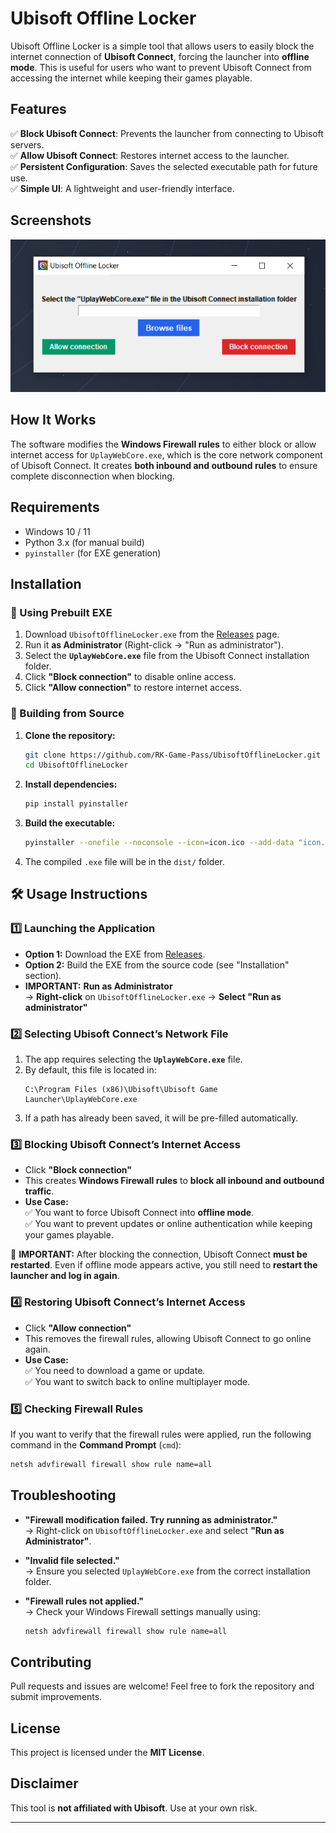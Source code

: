 # Ubisoft Offline Locker

Ubisoft Offline Locker is a simple tool that allows users to easily block the internet connection of **Ubisoft Connect**, forcing the launcher into **offline mode**. This is useful for users who want to prevent Ubisoft Connect from accessing the internet while keeping their games playable.

## Features

✅ **Block Ubisoft Connect**: Prevents the launcher from connecting to Ubisoft servers.  
✅ **Allow Ubisoft Connect**: Restores internet access to the launcher.  
✅ **Persistent Configuration**: Saves the selected executable path for future use.  
✅ **Simple UI**: A lightweight and user-friendly interface.  

## Screenshots
![alt text](https://github.com/RK-Game-Pass/Ubisoft-Offline-Locker/blob/main/screenshot.png?raw=true)

## How It Works

The software modifies the **Windows Firewall rules** to either block or allow internet access for `UplayWebCore.exe`, which is the core network component of Ubisoft Connect. It creates **both inbound and outbound rules** to ensure complete disconnection when blocking.

## Requirements

- Windows 10 / 11
- Python 3.x (for manual build)
- `pyinstaller` (for EXE generation)

## Installation

### 🔹 Using Prebuilt EXE

1. Download `UbisoftOfflineLocker.exe` from the [Releases](https://github.com/RK-Game-Pass/UbisoftOfflineLocker/releases) page.
2. Run it **as Administrator** (Right-click → "Run as administrator").
3. Select the **`UplayWebCore.exe`** file from the Ubisoft Connect installation folder.
4. Click **"Block connection"** to disable online access.
5. Click **"Allow connection"** to restore internet access.

### 🔹 Building from Source

1. **Clone the repository:**
   ```sh
   git clone https://github.com/RK-Game-Pass/UbisoftOfflineLocker.git
   cd UbisoftOfflineLocker
   ```
2. **Install dependencies:**
   ```sh
   pip install pyinstaller
   ```
3. **Build the executable:**
   ```sh
   pyinstaller --onefile --noconsole --icon=icon.ico --add-data "icon.ico;." --name=UbisoftOfflineLocker --uac-admin main.py
   ```
4. The compiled `.exe` file will be in the `dist/` folder.

## 🛠️ Usage Instructions

### 1️⃣ **Launching the Application**
- **Option 1:** Download the EXE from [Releases](https://github.com/RK-Game-Pass/UbisoftOfflineLocker/releases/latest).
- **Option 2:** Build the EXE from the source code (see "Installation" section).
- **IMPORTANT:** **Run as Administrator**  
  → **Right-click** on `UbisoftOfflineLocker.exe` → **Select "Run as administrator"**  

### 2️⃣ **Selecting Ubisoft Connect’s Network File**
1. The app requires selecting the **`UplayWebCore.exe`** file.
2. By default, this file is located in:  
   ```
   C:\Program Files (x86)\Ubisoft\Ubisoft Game Launcher\UplayWebCore.exe
   ```
3. If a path has already been saved, it will be pre-filled automatically.

### 3️⃣ **Blocking Ubisoft Connect’s Internet Access**
- Click **"Block connection"**  
- This creates **Windows Firewall rules** to **block all inbound and outbound traffic**.  
- **Use Case:**  
  ✅ You want to force Ubisoft Connect into **offline mode**.  
  ✅ You want to prevent updates or online authentication while keeping your games playable.  

🚨 **IMPORTANT:** After blocking the connection, Ubisoft Connect **must be restarted**. Even if offline mode appears active, you still need to **restart the launcher and log in again**.

### 4️⃣ **Restoring Ubisoft Connect’s Internet Access**
- Click **"Allow connection"**  
- This removes the firewall rules, allowing Ubisoft Connect to go online again.  
- **Use Case:**  
  ✅ You need to download a game or update.  
  ✅ You want to switch back to online multiplayer mode.  

### 5️⃣ **Checking Firewall Rules**
If you want to verify that the firewall rules were applied, run the following command in the **Command Prompt** (`cmd`):  
```sh
netsh advfirewall firewall show rule name=all
```

## Troubleshooting

- **"Firewall modification failed. Try running as administrator."**  
  → Right-click on `UbisoftOfflineLocker.exe` and select **"Run as Administrator"**.

- **"Invalid file selected."**  
  → Ensure you selected `UplayWebCore.exe` from the correct installation folder.

- **"Firewall rules not applied."**  
  → Check your Windows Firewall settings manually using:
  ```sh
  netsh advfirewall firewall show rule name=all
  ```

## Contributing

Pull requests and issues are welcome! Feel free to fork the repository and submit improvements.

## License

This project is licensed under the **MIT License**.

## Disclaimer

This tool is **not affiliated with Ubisoft**. Use at your own risk.

---